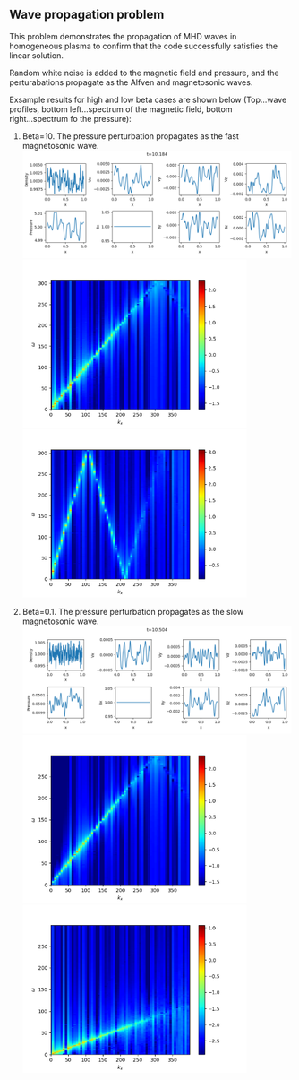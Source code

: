## Wave propagation problem
This problem demonstrates the propagation of MHD waves in homogeneous plasma to confirm that the code successfully satisfies the linear solution.

Random white noise is added to the magnetic field and pressure, and the perturabations propagate as the Alfven and magnetosonic waves.

Exsample results for high and low beta cases are shown below (Top...wave profiles, bottom left...spectrum of the magnetic field, bottom right...spectrum fo the pressure):

1. Beta=10. The pressure perturbation propagates as the fast magnetosonic wave.
![Wave profile for beta=10](../imgs/wave/wave_b1e+1.png)
<img src="../imgs/wave/wk_by_b1e+1.png" alt="Spectrum of by for beta=10" width="400px"><img src="../imgs/wave/wk_pr_b1e+1.png" alt="Spectrum of pr for beta=10" width="400px">

2. Beta=0.1. The pressure perturbation propagates as the slow magnetosonic wave.
![Wave profile for beta=0.1](../imgs/wave/wave_b1e-1.png)
<img src="../imgs/wave/wk_by_b1e-1.png" alt="Spectrum of by for beta=0.1" width="400px"><img src="../imgs/wave/wk_pr_b1e-1.png" alt="Spectrum of pr for beta=0.1" width="400px">
